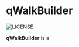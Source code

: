 # qWalkBuilder

![LICENSE](https://img.shields.io/github/license/sagnikpal2004/qWalkBuilder)

**qWalkBuilder** is a 